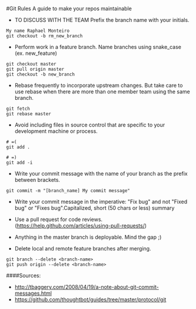 #Git Rules
A guide to make your repos maintainable

- TO DISCUSS WITH THE TEAM
Prefix the branch name with your initials.
```
My name Raphael Monteiro
git checkout -b rm_new_branch
```

- Perform work in a feature branch. Name branches using snake_case (ex. new_feature)
```
git checkout master
git pull origin master
git checkout -b new_branch
```

- Rebase frequently to incorporate upstream changes. But take care to use rebase when there are more than one member team using the same branch.
```
git fetch
git rebase master
```

- Avoid including files in source control that are specific to your development machine or process.
```
# =(
git add .

# =)
git add -i
```

- Write your commit message with the name of your branch as the prefix between brackets.
```
git commit -m "[branch_name] My commit message"
```

- Write your commit message in the imperative: "Fix bug" and not "Fixed bug" or "Fixes bug".Capitalized, short (50 chars or less) summary

- Use a pull request for code reviews.(https://help.github.com/articles/using-pull-requests/)

- Anything in the master branch is deployable. Mind the gap ;)

- Delete local and remote feature branches after merging.
```
git branch --delete <branch-name>
git push origin --delete <branch-name>
```

####Sources:
- http://tbaggery.com/2008/04/19/a-note-about-git-commit-messages.html
- https://github.com/thoughtbot/guides/tree/master/protocol/git

